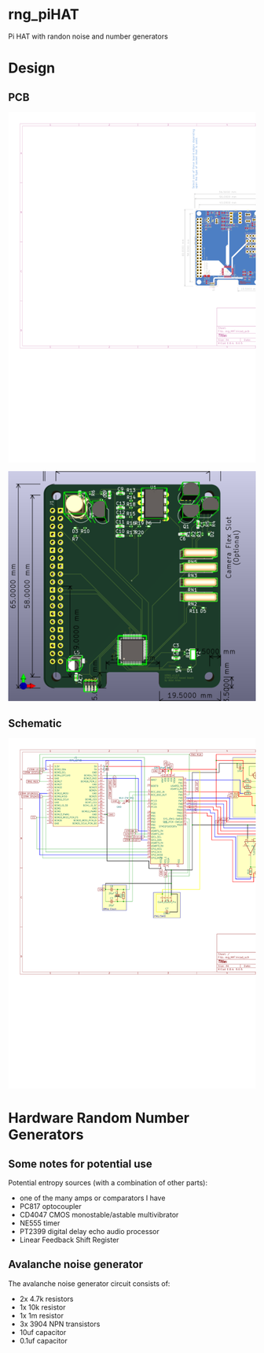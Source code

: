 # rng_piHAT
Pi HAT with randon noise and number generators 

# Design
## PCB
![PCB_design](schematic/pcb_design.svg)

![PCB_3d](schematic/PCB_3d.png)

## Schematic
![schematic](schematic/schematic_design.svg)

# Hardware Random Number Generators
## Some notes for potential use
Potential entropy sources (with a combination of other parts):
* one of the many amps or comparators I have
* PC817 optocoupler
* CD4047 CMOS monostable/astable multivibrator
* NE555 timer
* PT2399 digital delay echo audio processor
* Linear Feedback Shift Register

## Avalanche noise generator
The avalanche noise generator circuit consists of:
- 2x 4.7k resistors
- 1x 10k resistor
- 1x 1m resistor
- 3x 3904 NPN transistors
- 10uf capacitor
- 0.1uf capacitor
